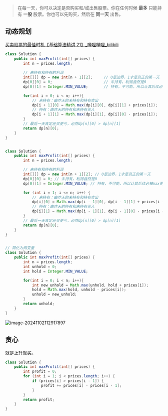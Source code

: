 > 在每一天，你可以决定是否购买和/或出售股票。你在任何时候 **最多** 只能持有 **一股** 股票。你也可以先购买，然后在 **同一天** 出售。



## 动态规划

[买卖股票的最佳时机【基础算法精讲 21】_哔哩哔哩_bilibili](https://www.bilibili.com/video/BV1ho4y1W7QK/?vd_source=5d605d725185b0c88451a79d080cdee5)

```java
class Solution {
    public int maxProfit(int[] prices) {
        int n = prices.length;
        
        // 未持有和持有的利润
        int[][] dp = new int[n + 1][2];		// 0是边界，1才是真正的第一天
        dp[0][0] = 0;       				// 未持有，利润自然是0
        dp[0][1] = Integer.MIN_VALUE;       // 持有，不可能，所以让其后续必被max更新掉

        for(int i = 0; i < n; i++){
            // 未持有：由昨天的未持有和持有卖出
            dp[i + 1][0] = Math.max(dp[i][0], dp[i][1] + prices[i]);
            // 持有：由昨天的持有和未持有买入
            dp[i + 1][1] = Math.max(dp[i][1], dp[i][0] - prices[i]);
        }
        // 最后一天肯定还买更亏，必然dp[n][0] > dp[n][1]
        return dp[n][0];
    }
}


class Solution {
    public int maxProfit(int[] prices) {
        int n = prices.length;

        // 未持有和持有的利润
        int[][] dp = new int[n + 1][2]; // 0是边界，1才是真正的第一天
        dp[0][0] = 0; // 未持有，利润自然是0
        dp[0][1] = Integer.MIN_VALUE; // 持有，不可能，所以让其后续必被max更新掉

        for (int i = 1; i <= n; i++) {
            // 未持有：由昨天的未持有和持有卖出
            dp[i][0] = Math.max(dp[i - 1][0], dp[i - 1][1] + prices[i - 1]);
            // 持有：由昨天的持有和未持有买入
            dp[i][1] = Math.max(dp[i - 1][1], dp[i - 1][0] - prices[i - 1]);
        }
        // 最后一天肯定还买更亏，必然dp[n][0] > dp[n][1]
        return dp[n][0];
    }
}


// 简化为两变量
class Solution {
    public int maxProfit(int[] prices) {
        int n = prices.length;
        int unhold = 0;
        int hold = Integer.MIN_VALUE; 

        for(int i = 0; i < n; i++){
            int new_unhold = Math.max(unhold, hold + prices[i]);
            hold = Math.max(hold, unhold - prices[i]);
            unhold = new_unhold;
        }
        return unhold;
    }
}
```



![image-20241102112917897](https://cdn.jsdelivr.net/gh/sword4869/pic1@main/images/202411021129968.png)

## 贪心

就是上升就买。

```java
class Solution {
    public int maxProfit(int[] prices) {
        int profit = 0;
        for (int i = 1; i < prices.length; i++) {
            if (prices[i] > prices[i - 1]) {
                profit += prices[i] - prices[i - 1];
            }
        }
        return profit;
    }
}
```

